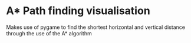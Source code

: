 # A* Path finding visualisation 

Makes use of pygame to find the shortest horizontal and vertical distance through the use of the A* algorithm
